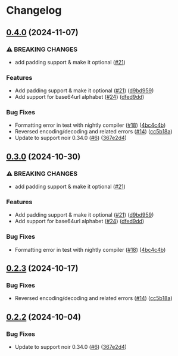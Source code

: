 # Changelog

## [0.4.0](https://github.com/grjte/noir_base64/compare/v0.3.0...v0.4.0) (2024-11-07)


### ⚠ BREAKING CHANGES

* add padding support & make it optional ([#21](https://github.com/grjte/noir_base64/issues/21))

### Features

* Add padding support & make it optional ([#21](https://github.com/grjte/noir_base64/issues/21)) ([d9bd959](https://github.com/grjte/noir_base64/commit/d9bd959bf9e01074515f48c8fa2c0fbdfb36120d))
* Add support for base64url alphabet ([#24](https://github.com/grjte/noir_base64/issues/24)) ([dfed9dd](https://github.com/grjte/noir_base64/commit/dfed9dd81c2f91947f235cf2d674e26449cfcadd))


### Bug Fixes

* Formatting error in test with nightly compiler ([#18](https://github.com/grjte/noir_base64/issues/18)) ([4bc4c4b](https://github.com/grjte/noir_base64/commit/4bc4c4ba40e786d1795ae809893c3700cfca4dc4))
* Reversed encoding/decoding and related errors ([#14](https://github.com/grjte/noir_base64/issues/14)) ([cc5b18a](https://github.com/grjte/noir_base64/commit/cc5b18af99c22069748863257d8c6480e04dbd4a))
* Update to support noir 0.34.0 ([#6](https://github.com/grjte/noir_base64/issues/6)) ([367e2d4](https://github.com/grjte/noir_base64/commit/367e2d49028c9f062620f547c4ee53154a853f0c))

## [0.3.0](https://github.com/noir-lang/noir_base64/compare/v0.2.3...v0.3.0) (2024-10-30)


### ⚠ BREAKING CHANGES

* add padding support & make it optional ([#21](https://github.com/noir-lang/noir_base64/issues/21))

### Features

* Add padding support & make it optional ([#21](https://github.com/noir-lang/noir_base64/issues/21)) ([d9bd959](https://github.com/noir-lang/noir_base64/commit/d9bd959bf9e01074515f48c8fa2c0fbdfb36120d))
* Add support for base64url alphabet ([#24](https://github.com/noir-lang/noir_base64/issues/24)) ([dfed9dd](https://github.com/noir-lang/noir_base64/commit/dfed9dd81c2f91947f235cf2d674e26449cfcadd))


### Bug Fixes

* Formatting error in test with nightly compiler ([#18](https://github.com/noir-lang/noir_base64/issues/18)) ([4bc4c4b](https://github.com/noir-lang/noir_base64/commit/4bc4c4ba40e786d1795ae809893c3700cfca4dc4))

## [0.2.3](https://github.com/noir-lang/noir_base64/compare/v0.2.2...v0.2.3) (2024-10-17)


### Bug Fixes

* Reversed encoding/decoding and related errors ([#14](https://github.com/noir-lang/noir_base64/issues/14)) ([cc5b18a](https://github.com/noir-lang/noir_base64/commit/cc5b18af99c22069748863257d8c6480e04dbd4a))

## [0.2.2](https://github.com/noir-lang/noir_base64/compare/v0.2.1...v0.2.2) (2024-10-04)


### Bug Fixes

* Update to support noir 0.34.0 ([#6](https://github.com/noir-lang/noir_base64/issues/6)) ([367e2d4](https://github.com/noir-lang/noir_base64/commit/367e2d49028c9f062620f547c4ee53154a853f0c))
